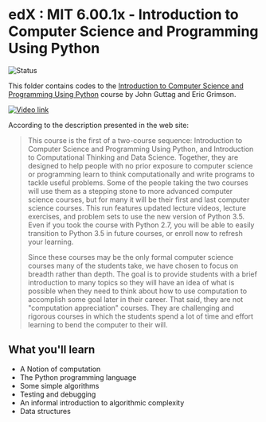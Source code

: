 # edX : MIT 6.00.1x - Introduction to Computer Science and Programming Using Python

<img alt="Status" src="https://cdn.rawgit.com/rogergranada/MOOCs/master/_utils/finished.svg">

This folder contains codes to the [Introduction to Computer Science and Programming Using Python](https://www.edx.org/course/introduction-computer-science-mitx-6-00-1x-11) course by John Guttag and Eric Grimson. 

[![Video link](https://img.youtube.com/vi/ww2BdhILIio/0.jpg)](https://www.youtube.com/watch?v=ww2BdhILIio "Introduction")

According to the description presented in the web site:

> This course is the first of a two-course sequence: Introduction to Computer Science and Programming Using Python, and Introduction to Computational Thinking and Data Science. Together, they are designed to help people with no prior exposure to computer science or programming learn to think computationally and write programs to tackle useful problems. Some of the people taking the two courses will use them as a stepping stone to more advanced computer science courses, but for many it will be their first and last computer science courses. This run features updated lecture videos, lecture exercises, and problem sets to use the new version of Python 3.5. Even if you took the course with Python 2.7, you will be able to easily transition to Python 3.5 in future courses, or enroll now to refresh your learning.
> 
> Since these courses may be the only formal computer science courses many of the students take, we have chosen to focus on breadth rather than depth. The goal is to provide students with a brief introduction to many topics so they will have an idea of what is possible when they need to think about how to use computation to accomplish some goal later in their career. That said, they are not "computation appreciation" courses. They are challenging and rigorous courses in which the students spend a lot of time and effort learning to bend the computer to their will.

## What you'll learn
- A Notion of computation
- The Python programming language
- Some simple algorithms
- Testing and debugging
- An informal introduction to algorithmic complexity
- Data structures
